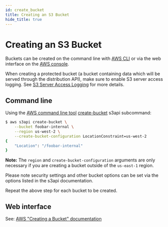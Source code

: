 ```yaml
---
id: create_bucket
title: Creating an S3 Bucket
hide_title: true
---
```


# Creating an S3 Bucket

Buckets can be created on the command line with [AWS CLI][cli] or via the web interface on the [AWS console][web].

When creating a protected bucket (a bucket containing data which will be served through the distribution API), make sure to enable S3 server access logging. See [S3 Server Access Logging](server_access_logging.md) for more details.

## Command line

Using the [AWS command line tool][cli] [create-bucket](https://docs.aws.amazon.com/cli/latest/reference/s3api/create-bucket.html) s3api subcommand:

```bash
$ aws s3api create-bucket \
    --bucket foobar-internal \
    --region us-west-2 \
    --create-bucket-configuration LocationConstraint=us-west-2
{
    "Location": "/foobar-internal"
}
```

**Note:** The `region` and `create-bucket-configuration` arguments are only necessary if you are creating a bucket outside of the `us-east-1` region.

Please note security settings and other bucket options can be set via the options listed in the s3api documentation.

Repeat the above step for each bucket to be created.

## Web interface

See: [AWS "Creating a Bucket" documentation][web]

[cli]: https://aws.amazon.com/cli/ "Amazon command line interface"
[web]: http://docs.aws.amazon.com/AmazonS3/latest/gsg/CreatingABucket.html "Amazon web console interface"
